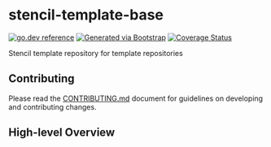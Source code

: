 # stencil-template-base
[![go.dev reference](https://img.shields.io/badge/go.dev-reference-007d9c?logo=go&logoColor=white)](https://pkg.go.dev/github.com/getoutreach/stencil-template-base)
[![Generated via Bootstrap](https://img.shields.io/badge/Outreach-Bootstrap-%235951ff)](https://github.com/getoutreach/bootstrap)
[![Coverage Status](https://coveralls.io/repos/github/getoutreach/stencil-template-base/badge.svg?branch=main)](https://coveralls.io/github//getoutreach/stencil-template-base?branch=main)
<!-- <<Stencil::Block(extraBadges)>> -->

<!-- <</Stencil::Block>> -->

Stencil template repository for template repositories

## Contributing

Please read the [CONTRIBUTING.md](CONTRIBUTING.md) document for guidelines on developing and contributing changes.

## High-level Overview

<!-- <<Stencil::Block(overview)>> -->

<!-- <</Stencil::Block>> -->

